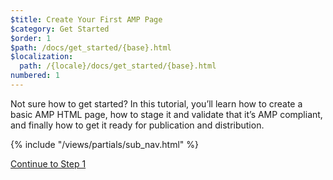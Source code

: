 ```yaml
---
$title: Create Your First AMP Page
$category: Get Started
$order: 1
$path: /docs/get_started/{base}.html
$localization:
  path: /{locale}/docs/get_started/{base}.html
numbered: 1
---
```


Not sure how to get started? In this tutorial, you’ll learn how to create a basic AMP HTML page, how to stage it and validate that it’s AMP compliant, and finally how to get it ready for publication and distribution.

{% include "/views/partials/sub_nav.html" %}

<a class="button go-button" href="/docs/get_started/create/basic_markup.html">Continue to Step 1</a>